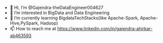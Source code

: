 - 👋 Hi, I’m @Gajendra-theDataEngineer004627
- 👀 I’m interested in BigData and Data Engineering
- 🌱 I’m currently learning BigdataTechStacks(like Apache-Spark, Apache-Hive,PySpark, Hadoop)
- 📫 How to reach me at https://www.linkedin.com/in/gajendra-ahirkar-ab463593

<!---
Gajendra-theDataEngineer004627/Gajendra-theDataEngineer004627 is a ✨ special ✨ repository because its `README.md` (this file) appears on your GitHub profile.
You can click the Preview link to take a look at your changes.
--->
